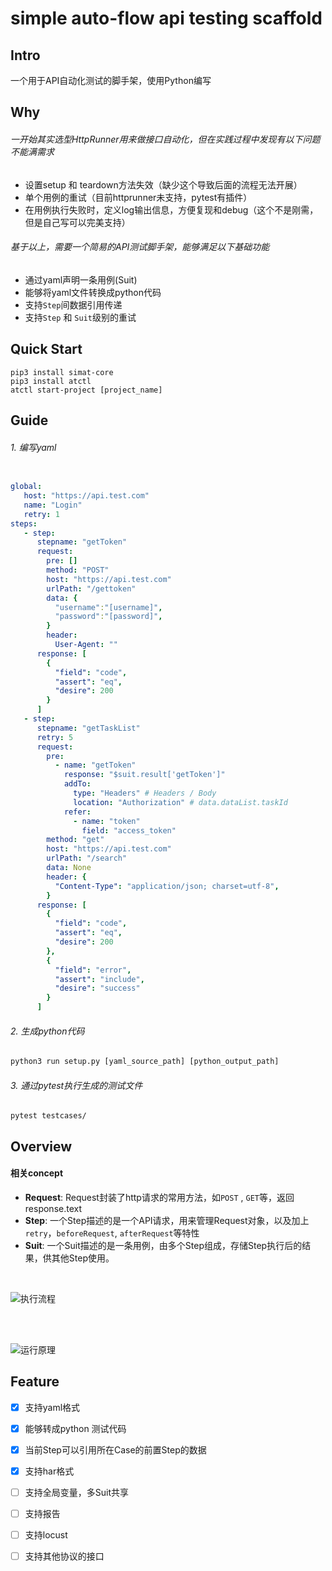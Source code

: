 # simple auto-flow api testing scaffold

## Intro

一个用于API自动化测试的脚手架，使用Python编写


##  Why

###### 一开始其实选型HttpRunner用来做接口自动化，但在实践过程中发现有以下问题不能满需求

- 设置setup 和 teardown方法失效（缺少这个导致后面的流程无法开展）
- 单个用例的重试（目前httprunner未支持，pytest有插件）
- 在用例执行失败时，定义log输出信息，方便复现和debug（这个不是刚需，但是自己写可以完美支持）

###### 基于以上，需要一个简易的API测试脚手架，能够满足以下基础功能

- 通过yaml声明一条用例(Suit)
- 能够将yaml文件转换成python代码
- 支持`Step`间数据引用传递
- 支持`Step` 和 `Suit`级别的重试
## Quick Start

```shell
pip3 install simat-core
pip3 install atctl
atctl start-project [project_name]
```

## Guide
###### 1. 编写yaml

```yaml

global:
   host: "https://api.test.com"
   name: "Login"
   retry: 1
steps:
   - step:
      stepname: "getToken"
      request:
        pre: []
        method: "POST"
        host: "https://api.test.com"
        urlPath: "/gettoken"
        data: {
          "username":"[username]",
          "password":"[password]",
        }
        header:
          User-Agent: ""
      response: [
        {
          "field": "code",
          "assert": "eq",
          "desire": 200
        }
      ]
   - step:
      stepname: "getTaskList" 
      retry: 5
      request:
        pre: 
          - name: "getToken"
            response: "$suit.result['getToken']"
            addTo: 
              type: "Headers" # Headers / Body
              location: "Authorization" # data.dataList.taskId
            refer:
              - name: "token"
                field: "access_token"
        method: "get"
        host: "https://api.test.com"
        urlPath: "/search"
        data: None
        header: {
          "Content-Type": "application/json; charset=utf-8",
        }
      response: [
        {
          "field": "code",
          "assert": "eq",
          "desire": 200
        },
        {
          "field": "error",
          "assert": "include",
          "desire": "success"
        }
      ]
```

###### 2. 生成python代码

```python
python3 run setup.py [yaml_source_path] [python_output_path]
```


###### 3. 通过pytest执行生成的测试文件

```shell
pytest testcases/
```

## Overview 

#### 相关concept

- **Request**:    Request封装了http请求的常用方法，如`POST` , `GET`等，返回response.text
- **Step**:       一个Step描述的是一个API请求，用来管理Request对象，以及加上`retry`，`beforeRequest`, `afterRequest`等特性
- **Suit**:       一个Suit描述的是一条用例，由多个Step组成，存储Step执行后的结果，供其他Step使用。
<br>

![执行流程](img/执行流程图.png)

<br>
<br>

![运行原理](img/auto-flow-framework.png)



## Feature

- [x] 支持yaml格式
- [x] 能够转成python 测试代码
- [x] 当前Step可以引用所在Case的前置Step的数据
- [x] 支持har格式
- [ ] 支持全局变量，多Suit共享
- [ ] 支持报告
- [ ] 支持locust
- [ ] 支持其他协议的接口  


 
